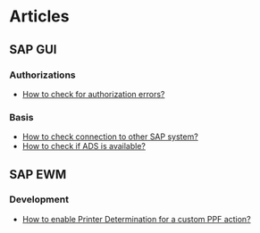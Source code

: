 # Articles

## SAP GUI

### Authorizations

- [How to check for authorization errors?](/gui/authorizations/check-for-authorization-errors.md)

### Basis

- [How to check connection to other SAP system?](gui/basis/check-connection-to-sap-system.md)
- [How to check if ADS is available?](gui/basis/check-ads-available.md)

## SAP EWM

### Development

- [How to enable Printer Determination for a custom PPF action?](/articles/ewm/development/custom-ppf-printer-determination)
